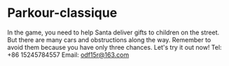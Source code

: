 # Parkour-classique
In the game, you need to help Santa deliver gifts to children on the street. But there are many cars and obstructions along the way. Remember to avoid them because you have only three chances. Let's try it out now!
Tel: +86 15245784557
Email: odf15r@163.com
